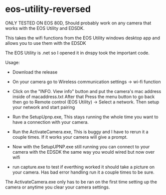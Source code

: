 # eos-utility-reversed

ONLY TESTED ON EOS 80D, Should probably work on any camera that works with the EOS Utility and EDSDK.

This takes the wifi functions from the EOS Utility windows desktop app and allows you to use them with the EDSDK

The EOS Utility is .net so I opened it in dnspy took the important code.

Usage:
  - Download the release
  - On your camera go to Wireless communication settings -> wi-fi function
  - Click on the "INFO. View info" button and put the camera's mac address inside of macaddress.txt
    After that Press the menu button to go back then go to Remote control (EOS Utility) -> Select a network. Then setup your network and start pairing
  
  - Run the SetupUpnp.exe, This stays running the whole time you want to have a connection with your camera.
  - Run the ActivateCamera.exe, This is buggy and I have to rerun it a couple times. If it works your camera will give a prompt.
  - Now with the SetupUPNP.exe still running you can connect to your camera with the EDSDK the same way you would wired but now over wifi
  - run capture.exe to test if everthing worked it should take a picture on your camera. Has bad error handling run it a couple times to be sure.

The ActivateCamera.exe only has to be ran on the first time setting up the camera or anytime you clear your camera settings.

